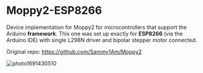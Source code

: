 # Moppy2-ESP8266
Device implementation for Moppy2 for microcontrollers that support the Arduino **framework**.  This one was set up exactly for **ESP8266** (via the Arduino IDE) with single L298N driver and bipolar stepper motor connected.


Original repo: https://github.com/Sammy1Am/Moppy2

![photo1691430510](https://github.com/DJPatron/Moppy2-ESP8266/assets/67385488/b5a1cf06-ac28-40e7-bbfb-f09967f3236d)

